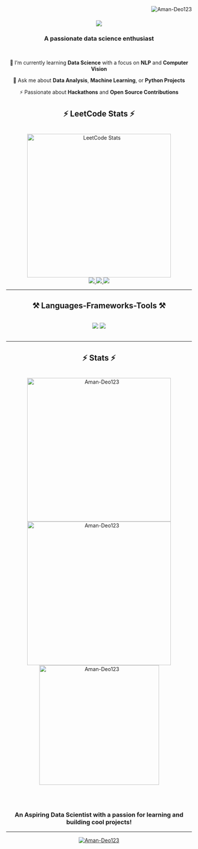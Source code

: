<img align="right" src="https://komarev.com/ghpvc/?username=Aman-Deo123&label=Profile%20views&color=0e75b6&style=flat" alt="Aman-Deo123" />

<h1 align="center">
    <img src="https://readme-typing-svg.herokuapp.com/?font=Righteous&size=35&center=true&vCenter=true&width=500&height=70&duration=4000&lines=Hi+There!+👋;+I'm+Aman+Kumar+Deo;" />
</h1>


<h3 align="center">A passionate data science enthusiast</h3>

<br/>

<div align="center">
 
🌱 I’m currently learning **Data Science** with a focus on **NLP** and **Computer Vision**

💬 Ask me about **Data Analysis**, **Machine Learning**, or **Python Projects**

⚡ Passionate about **Hackathons** and **Open Source Contributions**

</div>
<h2 align="center">⚡ LeetCode Stats ⚡</h2>
<br>
<div align="center">
  <img width=390 src="https://leetcard.jacoblin.cool/AmanDeo4215?theme=dark&font=source_code_pro&ext=heatmap" alt="LeetCode Stats" />
</div>


<div align="center"> 
  <a href="mailto:shwetdeo1234@gmail.com">
    <img src="https://img.shields.io/badge/Gmail-333333?style=for-the-badge&logo=gmail&logoColor=red" />
  </a>
  <a href="https://www.linkedin.com/in/aman-kumar-deo-73a1002ba" target="_blank">
    <img src="https://img.shields.io/badge/LinkedIn-0077B5?style=for-the-badge&logo=linkedin&logoColor=white" target="_blank" />
  </a>
  <a href="https://github.com/Aman-Deo123" target="_blank">
     <img src="https://img.shields.io/badge/GitHub-181717?style=for-the-badge&logo=github&logoColor=white" target="_blank" />
  </a>
</div>

<hr/>

<h2 align="center">⚒️ Languages-Frameworks-Tools ⚒️</h2>
<br/>
<div align="center">
    <img src="https://skillicons.dev/icons?i=python,java,mysql,html,css,github,bootstrap,javascript" />
    <img src="https://skillicons.dev/icons?i=opencv,pytorch,flask,sklearn,tensorflow,mongodb,postgres" />
    <br>
</div>

<br/>
<hr/>

<h2 align="center">⚡ Stats ⚡</h2>
<br>
<div align="center">
  <img width=390 src="https://github-readme-streak-stats.herokuapp.com/?user=Aman-Deo123&count_private=true&theme=react&border_radius=10" alt="Aman-Deo123" />
  <img width=390 src="https://github-readme-stats.vercel.app/api?username=Aman-Deo123&count_private=true&show_icons=true&theme=react&rank_icon=github&border_radius=10" alt="Aman-Deo123" />
  <br/>
  <img width=325 align="center" src="https://github-readme-stats.vercel.app/api/top-langs?username=Aman-Deo123&&hide=HTML&langs_count=8&layout=compact&theme=react&border_radius=10&size_weight=0.5&count_weight=0.5&exclude_repo=github-readme-stats" alt="Aman-Deo123" />
</div>

<br/><br/>
<h3 align="center">An Aspiring Data Scientist with a passion for learning and building cool projects!</h3>

<hr/>
<div align="center">
    <p align="center"> <a href="https://github.com/ryo-ma/github-profile-trophy"><img src="https://github-profile-trophy.vercel.app/?username=Aman-Deo123" alt="Aman-Deo123" /></a> </p>
</div>
<br/>
